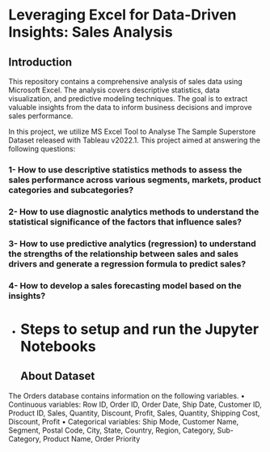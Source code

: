 


# Leveraging Excel for Data-Driven Insights: Sales Analysis


## Introduction

This repository contains a comprehensive analysis of sales data using Microsoft Excel. The analysis covers descriptive statistics, data visualization, and predictive modeling techniques. The goal is to extract valuable insights from the data to inform business decisions and improve sales performance.

In this project, we utilize MS Excel Tool to Analyse The Sample Superstore Dataset released with Tableau v2022.1. This project aimed at answering the following questions:

### 1- How to use descriptive statistics methods to assess the sales performance across various segments, markets, product categories and subcategories?
### 2- How to use diagnostic analytics methods to understand the statistical significance of the factors that influence sales?
### 3- How to use predictive analytics (regression) to understand the strengths of the relationship between sales and sales drivers and generate a regression formula to predict sales?
### 4- How to develop a sales forecasting model based on the insights?
 
- # Steps to setup and run the Jupyter Notebooks
  
  ## About Dataset

The Orders database contains information on the following variables.
• Continuous variables: Row ID, Order ID, Order Date, Ship Date, Customer ID, Product ID, Sales, Quantity, Discount, Profit, Sales, Quantity, Shipping Cost, Discount, Profit
• Categorical variables: Ship Mode, Customer Name, Segment, Postal Code, City, State, Country, Region, Category, Sub-Category, Product Name, Order Priority


